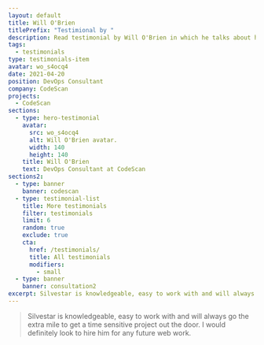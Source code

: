 ```yaml
---
layout: default
title: Will O'Brien
titlePrefix: "Testimional by "
description: Read testimonial by Will O'Brien in which he talks about his positive experience in working with Silvestar Bistrović.
tags:
  - testimonials
type: testimonials-item
avatar: wo_s4ocq4
date: 2021-04-20
position: DevOps Consultant
company: CodeScan
projects:
  - CodeScan
sections:
  - type: hero-testimonial
    avatar:
      src: wo_s4ocq4
      alt: Will O'Brien avatar.
      width: 140
      height: 140
    title: Will O'Brien
    text: DevOps Consultant at CodeScan
sections2:
  - type: banner
    banner: codescan
  - type: testimonial-list
    title: More testimonials
    filter: testimonials
    limit: 6
    random: true
    exclude: true
    cta:
      href: /testimonials/
      title: All testimonials
      modifiers:
        - small
  - type: banner
    banner: consultation2
excerpt: Silvestar is knowledgeable, easy to work with and will always go the extra mile...
---
```


> Silvestar is knowledgeable, easy to work with and will always go the extra mile to get a time sensitive project out the door. I would definitely look to hire him for any future web work.
